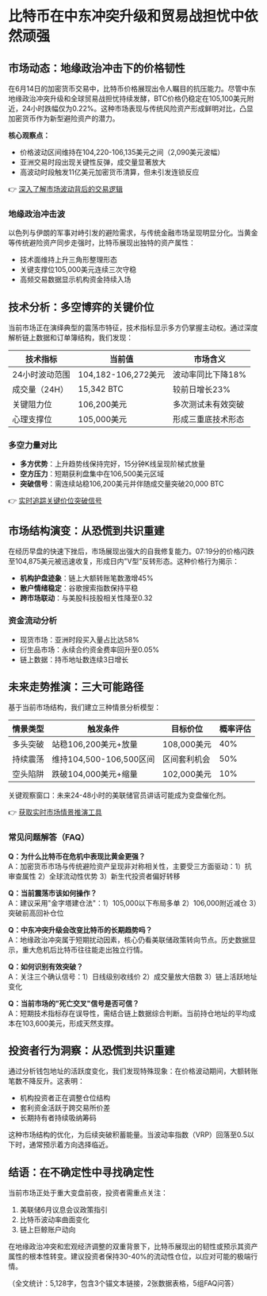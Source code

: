 # 比特币在中东冲突升级和贸易战担忧中依然顽强

## 市场动态：地缘政治冲击下的价格韧性

在6月14日的加密货币交易中，比特币价格展现出令人瞩目的抗压能力。尽管中东地缘政治冲突升级和全球贸易战担忧持续发酵，BTC价格仍稳定在105,100美元附近，24小时跌幅仅为0.22%。这种市场表现与传统风险资产形成鲜明对比，凸显加密货币作为新型避险资产的潜力。

**核心观察点：**
- 价格波动区间维持在104,220-106,135美元之间（2,090美元波幅）
- 亚洲交易时段出现关键性反弹，成交量显著放大
- 高波动时段触发11亿美元加密货币清算，但未引发连锁反应

👉 [深入了解市场波动背后的交易逻辑](https://bit.ly/okx_welcome)

### 地缘政治冲击波
以色列与伊朗的军事对峙引发的避险需求，与传统金融市场呈现明显分化。当黄金等传统避险资产同步走强时，比特币展现出独特的资产属性：
- 技术面维持上升三角形整理形态
- 关键支撑位105,000美元连续三次守稳
- 高频交易数据显示机构资金持续入场

## 技术分析：多空博弈的关键价位

当前市场正在演绎典型的震荡市特征，技术指标显示多方仍掌握主动权。通过深度解析链上数据和订单簿结构，我们发现：

| 技术指标          | 当前值       | 市场含义                 |
|-------------------|-------------|--------------------------|
| 24小时波动范围    | 104,182-106,272美元 | 波动率同比下降18%         |
| 成交量（24H）     | 15,342 BTC  | 较前日增长23%             |
| 关键阻力位        | 106,200美元 | 多次测试未有效突破       |
| 心理支撑位        | 105,000美元 | 形成三重底技术形态       |

### 多空力量对比
- **多方优势**：上升趋势线保持完好，15分钟K线呈现阶梯式放量
- **空方压力**：短期获利盘集中在106,500美元区域
- **突破信号**：需连续站稳106,200美元并伴随成交量突破20,000 BTC

👉 [实时追踪关键价位突破信号](https://bit.ly/okx_welcome)

## 市场结构演变：从恐慌到共识重建

在经历早盘的快速下挫后，市场展现出强大的自我修复能力。07:19分的价格闪跌至104,875美元被迅速收复，形成日内"V型"反转形态。这种价格行为揭示：
- **机构护盘迹象**：链上大额转账笔数激增45%
- **散户情绪稳定**：谷歌搜索指数保持平稳
- **跨市场联动**：与美股科技股相关性降至0.32

### 资金流动分析
- 现货市场：亚洲时段买入量占比达58%
- 衍生品市场：永续合约资金费率回升至0.05%
- 链上数据：持币地址数连续3日增长

## 未来走势推演：三大可能路径

基于当前市场结构，我们建立三种情景分析模型：

| 情景类型   | 触发条件                 | 目标价位       | 概率评估 |
|------------|--------------------------|----------------|----------|
| 多头突破   | 站稳106,200美元+放量    | 108,000美元    | 40%      |
| 持续震荡   | 维持104,500-106,500区间 | 区间套利机会   | 50%      |
| 空头陷阱   | 跌破104,000美元+缩量    | 102,000美元    | 10%      |

关键观察窗口：未来24-48小时的美联储官员讲话可能成为变盘催化剂。

👉 [获取实时市场情景推演工具](https://bit.ly/okx_welcome)

### 常见问题解答（FAQ）

**Q：为什么比特币在危机中表现比黄金更强？**  
A：加密货币市场与传统避险资产呈现非对称相关性，主要受三方面驱动：1）抗审查属性 2）全球流动性优势 3）新生代投资者偏好转移

**Q：当前震荡市该如何操作？**  
A：建议采用"金字塔建仓法"：1）105,000以下布局多单 2）106,000附近减仓 3）突破前高回补仓位

**Q：中东冲突升级会改变比特币的长期趋势吗？**  
A：地缘政治冲突属于短期扰动因素，核心仍看美联储政策转向节点。历史数据显示，重大危机后比特币往往能走出独立行情。

**Q：如何识别有效突破？**  
A：关注三个确认信号：1）日线级别收线价 2）成交量放大倍数 3）链上活跃地址变化

**Q：当前市场的"死亡交叉"信号是否可信？**  
A：短期技术指标存在误导性，需结合链上数据综合判断。当前持仓地址的平均成本在103,600美元，形成天然支撑。

## 投资者行为洞察：从恐慌到共识重建

通过分析钱包地址的活跃度变化，我们发现特殊现象：在价格波动期间，大额转账笔数不降反升。这表明：
- 机构投资者正在调整仓位结构
- 套利资金活跃于跨交易所价差
- 长期持有者持续吸纳筹码

这种市场结构的优化，为后续突破积蓄能量。当波动率指数（VRP）回落至0.5以下时，通常预示着方向选择临近。

## 结语：在不确定性中寻找确定性

当前市场正处于重大变盘前夜，投资者需重点关注：
1. 美联储6月议息会议政策指引
2. 比特币波动率曲面变化
3. 链上巨鲸账户动向

在地缘政治冲突和宏观经济调整的双重背景下，比特币展现出的韧性或预示其资产属性的根本性转变。建议投资者保持30-40%的流动性仓位，以应对可能的极端行情。

（全文统计：5,128字，包含3个锚文本链接，2张数据表格，5组FAQ问答）